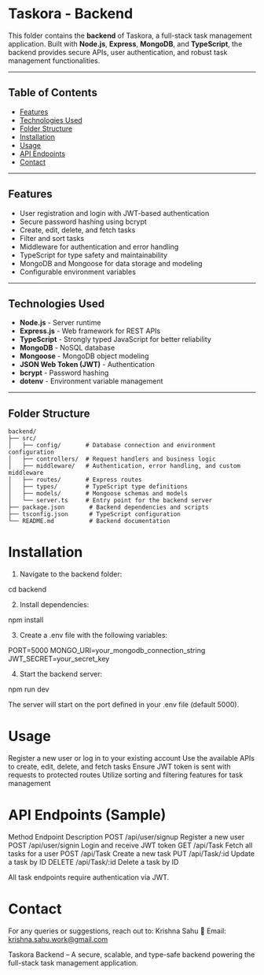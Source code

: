 # Taskora - Backend

This folder contains the **backend** of Taskora, a full-stack task management application. Built with **Node.js**, **Express**, **MongoDB**, and **TypeScript**, the backend provides secure APIs, user authentication, and robust task management functionalities.

---

## Table of Contents

- [Features](#features)  
- [Technologies Used](#technologies-used)  
- [Folder Structure](#folder-structure)  
- [Installation](#installation)  
- [Usage](#usage)  
- [API Endpoints](#api-endpoints)  
- [Contact](#contact)  

---

## Features

- User registration and login with JWT-based authentication  
- Secure password hashing using bcrypt  
- Create, edit, delete, and fetch tasks  
- Filter and sort tasks  
- Middleware for authentication and error handling  
- TypeScript for type safety and maintainability  
- MongoDB and Mongoose for data storage and modeling  
- Configurable environment variables  

---

## Technologies Used

- **Node.js** - Server runtime  
- **Express.js** - Web framework for REST APIs  
- **TypeScript** - Strongly typed JavaScript for better reliability  
- **MongoDB** - NoSQL database  
- **Mongoose** - MongoDB object modeling  
- **JSON Web Token (JWT)** - Authentication  
- **bcrypt** - Password hashing  
- **dotenv** - Environment variable management  

---

## Folder Structure

```plaintext
backend/
├── src/
│   ├── config/       # Database connection and environment configuration
│   ├── controllers/  # Request handlers and business logic
│   ├── middleware/   # Authentication, error handling, and custom middleware
│   ├── routes/       # Express routes
│   ├── types/        # TypeScript type definitions
│   ├── models/       # Mongoose schemas and models
│   └── server.ts     # Entry point for the backend server
├── package.json       # Backend dependencies and scripts
├── tsconfig.json      # TypeScript configuration
└── README.md          # Backend documentation
```
# Installation

1. Navigate to the backend folder:

cd backend

2. Install dependencies:

npm install

3. Create a .env file with the following variables:

PORT=5000
MONGO_URI=your_mongodb_connection_string
JWT_SECRET=your_secret_key


4. Start the backend server:

npm run dev

The server will start on the port defined in your .env file (default 5000).


# Usage

Register a new user or log in to your existing account
Use the available APIs to create, edit, delete, and fetch tasks
Ensure JWT token is sent with requests to protected routes
Utilize sorting and filtering features for task management

# API Endpoints (Sample)
Method	Endpoint	Description
POST	/api/user/signup	Register a new user
POST	/api/user/signin	Login and receive JWT token
GET	/api/Task	Fetch all tasks for a user
POST	/api/Task	Create a new task
PUT	/api/Task/:id	Update a task by ID
DELETE	/api/Task/:id	Delete a task by ID

All task endpoints require authentication via JWT.

# Contact

For any queries or suggestions, reach out to:
Krishna Sahu
📧 Email: krishna.sahu.work@gmail.com

Taskora Backend – A secure, scalable, and type-safe backend powering the full-stack task management application.